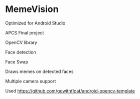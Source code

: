 # MemeVision
Optimized for Android Studio

APCS Final project

OpenCV library


Face detection

Face Swap

Draws memes on detected faces

Multiple camera support 


Used https://github.com/gowithfloat/android-opencv-template
